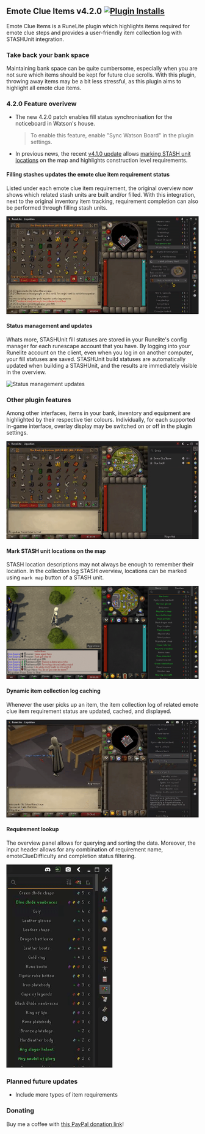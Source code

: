 ## Emote Clue Items v4.2.0 [![Plugin Installs](http://img.shields.io/endpoint?url=https://i.pluginhub.info/shields/installs/plugin/emote-clue-items&label=Active%20installs)](https://runelite.net/plugin-hub/Lars%20van%20Soest)

Emote Clue Items is a RuneLite plugin which highlights items required for emote clue steps and provides a user-friendly
item collection log with STASHUnit integration.

### Take back your bank space

Maintaining bank space can be quite cumbersome, especially when you are not sure which items should be kept for future
clue scrolls. With this plugin, throwing away items may be a bit less stressful, as this plugin aims to highlight all
emote clue items.

### 4.2.0 Feature overivew
- The new 4.2.0 patch enables fill status synchronisation for the noticeboard in Watson's house. 
  > To enable this feature, enable "Sync Watson Board" in the plugin settings.
- In previous news, the recent [v4.1.0 update](https://github.com/larsvansoest/emote-clue-items/releases/tag/v4.1.0) allows [marking STASH unit locations](#mark-stash-unit-locations-on-the-map) on the map and highlights construction level requirements.


#### Filling stashes updates the emote clue item requirement status

Listed under each emote clue item requirement, the original overview now shows which related stash units are built
and/or filled. With this integration, next to the original inventory item tracking, requirement completion can also be
performed through filling stash units.

![Filling stashes updates status](/readme/filling-stashes-updates-status.gif)

#### Status management and updates

Whats more, STASHUnit fill statuses are stored in your Runelite's config manager for each runescape account that you
have. By logging into your Runelite account on the client, even when you log in on another computer, your fill statuses
are saved. STASHUnit build statuses are automatically updated when building a STASHUnit, and the results are immediately
visible in the overview.

![Status management updates](/readme/status-management-updates.gif)

### Other plugin features

Among other interfaces, items in your bank, inventory and equipment are highlighted by their respective tier colours.
Individually, for each supported in-game interface, overlay display may be switched on or off in the plugin settings.

![Interface item highlighting](/readme/interface-item-highlighting.gif)

#### Mark STASH unit locations on the map
STASH location descriptions may not always be enough to remember their location. In the collection log STASH overview, locations can be marked using `mark map` button of a STASH unit.

![Highlighting a stash unit location on the map](/readme/highlighting-a-stash-unit-location-on-the-map.gif)

#### Dynamic item collection log caching

Whenever the user picks up an item, the item collection log of related emote clue item requirement status are updated,
cached, and displayed.

![Item collection log caching](/readme/item-collection-log-caching.gif)

#### Requirement lookup

The overview panel allows for querying and sorting the data. Moreover, the input header allows for any combination of
requirement name, emoteClueDifficulty and completion status filtering.

![Requirement lookup](/readme/requirement-lookup.gif)

### Planned future updates
- Include more types of item requirements

### Donating
Buy me a coffee with [this PayPal donation link](https://www.paypal.com/donate/?hosted_button_id=72AFNGL28LFEN)!
